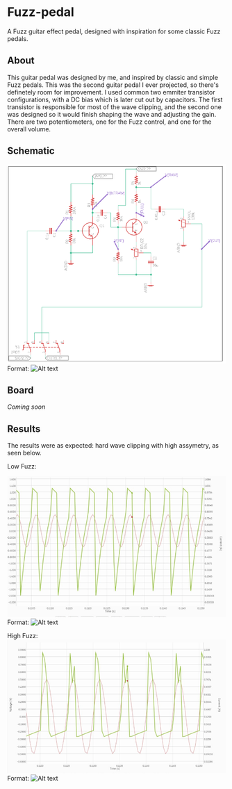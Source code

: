# Fuzz-pedal
A Fuzz guitar effect pedal, designed with inspiration for some classic Fuzz pedals.

## About
This guitar pedal was designed by me, and inspired by classic and simple Fuzz pedals. This was the second guitar pedal I ever projected, so there's definetely room for improvement. I used common two emmiter transistor configurations, with a DC bias which is later cut out by capacitors. The first transistor is responsible for most of the wave clipping, and the second one was designed so it would finish shaping the wave and adjusting the gain. There are two potentiometers, one for the Fuzz control, and one for the overall volume.

## Schematic
![Fuzz pedal schematic](https://github.com/felipeb-oliveira/Fuzz-pedal/blob/master/images/schematic.PNG)
Format: ![Alt text](url) 

## Board
*Coming soon*

## Results
The results were as expected: hard wave clipping with high assymetry, as seen below.

Low Fuzz:

![Low Fuzz Simulation](https://github.com/felipeb-oliveira/Fuzz-pedal/blob/master/images/lowFuzz.PNG)
Format: ![Alt text](url) 

High Fuzz:
![High Fuzz Simulation](https://github.com/felipeb-oliveira/Fuzz-pedal/blob/master/images/highFuzz.PNG)
Format: ![Alt text](url) 
